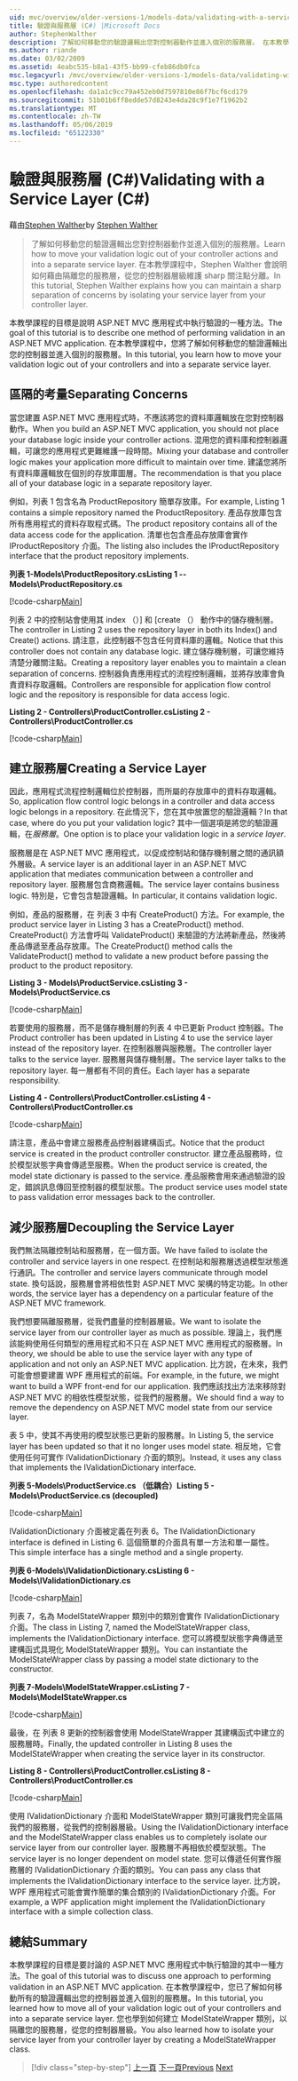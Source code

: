```yaml
---
uid: mvc/overview/older-versions-1/models-data/validating-with-a-service-layer-cs
title: 驗證與服務層 (C#) |Microsoft Docs
author: StephenWalther
description: 了解如何移動您的驗證邏輯出您對控制器動作並進入個別的服務層。 在本教學課程中，Stephen walther 將說明如何您...
ms.author: riande
ms.date: 03/02/2009
ms.assetid: 4eabc535-b8a1-43f5-bb99-cfeb86db0fca
msc.legacyurl: /mvc/overview/older-versions-1/models-data/validating-with-a-service-layer-cs
msc.type: authoredcontent
ms.openlocfilehash: da1a1c9cc79a452eb0d7597810e86f7bcf6cd179
ms.sourcegitcommit: 51b01b6ff8edde57d8243e4da28c9f1e7f1962b2
ms.translationtype: MT
ms.contentlocale: zh-TW
ms.lasthandoff: 05/06/2019
ms.locfileid: "65122330"
---
```

# <a name="validating-with-a-service-layer-c"></a><span data-ttu-id="628d4-104">驗證與服務層 (C#)</span><span class="sxs-lookup"><span data-stu-id="628d4-104">Validating with a Service Layer (C#)</span></span>

<span data-ttu-id="628d4-105">藉由[Stephen Walther](https://github.com/StephenWalther)</span><span class="sxs-lookup"><span data-stu-id="628d4-105">by [Stephen Walther](https://github.com/StephenWalther)</span></span>

> <span data-ttu-id="628d4-106">了解如何移動您的驗證邏輯出您對控制器動作並進入個別的服務層。</span><span class="sxs-lookup"><span data-stu-id="628d4-106">Learn how to move your validation logic out of your controller actions and into a separate service layer.</span></span> <span data-ttu-id="628d4-107">在本教學課程中，Stephen Walther 會說明如何藉由隔離您的服務層，從您的控制器層級維護 sharp 關注點分離。</span><span class="sxs-lookup"><span data-stu-id="628d4-107">In this tutorial, Stephen Walther explains how you can maintain a sharp separation of concerns by isolating your service layer from your controller layer.</span></span>

<span data-ttu-id="628d4-108">本教學課程的目標是說明 ASP.NET MVC 應用程式中執行驗證的一種方法。</span><span class="sxs-lookup"><span data-stu-id="628d4-108">The goal of this tutorial is to describe one method of performing validation in an ASP.NET MVC application.</span></span> <span data-ttu-id="628d4-109">在本教學課程中，您將了解如何移動您的驗證邏輯出您的控制器並進入個別的服務層。</span><span class="sxs-lookup"><span data-stu-id="628d4-109">In this tutorial, you learn how to move your validation logic out of your controllers and into a separate service layer.</span></span>

## <a name="separating-concerns"></a><span data-ttu-id="628d4-110">區隔的考量</span><span class="sxs-lookup"><span data-stu-id="628d4-110">Separating Concerns</span></span>

<span data-ttu-id="628d4-111">當您建置 ASP.NET MVC 應用程式時，不應該將您的資料庫邏輯放在您對控制器動作。</span><span class="sxs-lookup"><span data-stu-id="628d4-111">When you build an ASP.NET MVC application, you should not place your database logic inside your controller actions.</span></span> <span data-ttu-id="628d4-112">混用您的資料庫和控制器邏輯，可讓您的應用程式更難維護一段時間。</span><span class="sxs-lookup"><span data-stu-id="628d4-112">Mixing your database and controller logic makes your application more difficult to maintain over time.</span></span> <span data-ttu-id="628d4-113">建議您將所有資料庫邏輯放在個別的存放庫圖層。</span><span class="sxs-lookup"><span data-stu-id="628d4-113">The recommendation is that you place all of your database logic in a separate repository layer.</span></span>

<span data-ttu-id="628d4-114">例如，列表 1 包含名為 ProductRepository 簡單存放庫。</span><span class="sxs-lookup"><span data-stu-id="628d4-114">For example, Listing 1 contains a simple repository named the ProductRepository.</span></span> <span data-ttu-id="628d4-115">產品存放庫包含所有應用程式的資料存取程式碼。</span><span class="sxs-lookup"><span data-stu-id="628d4-115">The product repository contains all of the data access code for the application.</span></span> <span data-ttu-id="628d4-116">清單也包含產品存放庫會實作 IProductRepository 介面。</span><span class="sxs-lookup"><span data-stu-id="628d4-116">The listing also includes the IProductRepository interface that the product repository implements.</span></span>

<span data-ttu-id="628d4-117">**列表 1-Models\ProductRepository.cs**</span><span class="sxs-lookup"><span data-stu-id="628d4-117">**Listing 1 -- Models\ProductRepository.cs**</span></span>

[!code-csharp[Main](validating-with-a-service-layer-cs/samples/sample1.cs)]

<span data-ttu-id="628d4-118">列表 2 中的控制站會使用其 index （）] 和 [create （） 動作中的儲存機制層。</span><span class="sxs-lookup"><span data-stu-id="628d4-118">The controller in Listing 2 uses the repository layer in both its Index() and Create() actions.</span></span> <span data-ttu-id="628d4-119">請注意，此控制器不包含任何資料庫的邏輯。</span><span class="sxs-lookup"><span data-stu-id="628d4-119">Notice that this controller does not contain any database logic.</span></span> <span data-ttu-id="628d4-120">建立儲存機制層，可讓您維持清楚分離關注點。</span><span class="sxs-lookup"><span data-stu-id="628d4-120">Creating a repository layer enables you to maintain a clean separation of concerns.</span></span> <span data-ttu-id="628d4-121">控制器負責應用程式的流程控制邏輯，並將存放庫會負責資料存取邏輯。</span><span class="sxs-lookup"><span data-stu-id="628d4-121">Controllers are responsible for application flow control logic and the repository is responsible for data access logic.</span></span>

<span data-ttu-id="628d4-122">**Listing 2 - Controllers\ProductController.cs**</span><span class="sxs-lookup"><span data-stu-id="628d4-122">**Listing 2 - Controllers\ProductController.cs**</span></span>

[!code-csharp[Main](validating-with-a-service-layer-cs/samples/sample2.cs)]

## <a name="creating-a-service-layer"></a><span data-ttu-id="628d4-123">建立服務層</span><span class="sxs-lookup"><span data-stu-id="628d4-123">Creating a Service Layer</span></span>

<span data-ttu-id="628d4-124">因此，應用程式流程控制邏輯位於控制器，而所屬的存放庫中的資料存取邏輯。</span><span class="sxs-lookup"><span data-stu-id="628d4-124">So, application flow control logic belongs in a controller and data access logic belongs in a repository.</span></span> <span data-ttu-id="628d4-125">在此情況下，您在其中放置您的驗證邏輯？</span><span class="sxs-lookup"><span data-stu-id="628d4-125">In that case, where do you put your validation logic?</span></span> <span data-ttu-id="628d4-126">其中一個選項是將您的驗證邏輯，在*服務層*。</span><span class="sxs-lookup"><span data-stu-id="628d4-126">One option is to place your validation logic in a *service layer*.</span></span>

<span data-ttu-id="628d4-127">服務層是在 ASP.NET MVC 應用程式，以促成控制站和儲存機制層之間的通訊額外層級。</span><span class="sxs-lookup"><span data-stu-id="628d4-127">A service layer is an additional layer in an ASP.NET MVC application that mediates communication between a controller and repository layer.</span></span> <span data-ttu-id="628d4-128">服務層包含商務邏輯。</span><span class="sxs-lookup"><span data-stu-id="628d4-128">The service layer contains business logic.</span></span> <span data-ttu-id="628d4-129">特別是，它會包含驗證邏輯。</span><span class="sxs-lookup"><span data-stu-id="628d4-129">In particular, it contains validation logic.</span></span>

<span data-ttu-id="628d4-130">例如，產品的服務層，在 列表 3 中有 CreateProduct() 方法。</span><span class="sxs-lookup"><span data-stu-id="628d4-130">For example, the product service layer in Listing 3 has a CreateProduct() method.</span></span> <span data-ttu-id="628d4-131">CreateProduct() 方法會呼叫 ValidateProduct() 来驗證的方法將新產品，然後將產品傳遞至產品存放庫。</span><span class="sxs-lookup"><span data-stu-id="628d4-131">The CreateProduct() method calls the ValidateProduct() method to validate a new product before passing the product to the product repository.</span></span>

<span data-ttu-id="628d4-132">**Listing 3 - Models\ProductService.cs**</span><span class="sxs-lookup"><span data-stu-id="628d4-132">**Listing 3 - Models\ProductService.cs**</span></span>

[!code-csharp[Main](validating-with-a-service-layer-cs/samples/sample3.cs)]

<span data-ttu-id="628d4-133">若要使用的服務層，而不是儲存機制層的列表 4 中已更新 Product 控制器。</span><span class="sxs-lookup"><span data-stu-id="628d4-133">The Product controller has been updated in Listing 4 to use the service layer instead of the repository layer.</span></span> <span data-ttu-id="628d4-134">在控制器層與服務層。</span><span class="sxs-lookup"><span data-stu-id="628d4-134">The controller layer talks to the service layer.</span></span> <span data-ttu-id="628d4-135">服務層與儲存機制層。</span><span class="sxs-lookup"><span data-stu-id="628d4-135">The service layer talks to the repository layer.</span></span> <span data-ttu-id="628d4-136">每一層都有不同的責任。</span><span class="sxs-lookup"><span data-stu-id="628d4-136">Each layer has a separate responsibility.</span></span>

<span data-ttu-id="628d4-137">**Listing 4 - Controllers\ProductController.cs**</span><span class="sxs-lookup"><span data-stu-id="628d4-137">**Listing 4 - Controllers\ProductController.cs**</span></span>

[!code-csharp[Main](validating-with-a-service-layer-cs/samples/sample4.cs)]

<span data-ttu-id="628d4-138">請注意，產品中會建立服務產品控制器建構函式。</span><span class="sxs-lookup"><span data-stu-id="628d4-138">Notice that the product service is created in the product controller constructor.</span></span> <span data-ttu-id="628d4-139">建立產品服務時，位於模型狀態字典會傳遞至服務。</span><span class="sxs-lookup"><span data-stu-id="628d4-139">When the product service is created, the model state dictionary is passed to the service.</span></span> <span data-ttu-id="628d4-140">產品服務會用來通過驗證的設定，錯誤訊息傳回至控制器的模型狀態。</span><span class="sxs-lookup"><span data-stu-id="628d4-140">The product service uses model state to pass validation error messages back to the controller.</span></span>

## <a name="decoupling-the-service-layer"></a><span data-ttu-id="628d4-141">減少服務層</span><span class="sxs-lookup"><span data-stu-id="628d4-141">Decoupling the Service Layer</span></span>

<span data-ttu-id="628d4-142">我們無法隔離控制站和服務層，在一個方面。</span><span class="sxs-lookup"><span data-stu-id="628d4-142">We have failed to isolate the controller and service layers in one respect.</span></span> <span data-ttu-id="628d4-143">在控制站和服務層透過模型狀態進行通訊。</span><span class="sxs-lookup"><span data-stu-id="628d4-143">The controller and service layers communicate through model state.</span></span> <span data-ttu-id="628d4-144">換句話說，服務層會將相依性對 ASP.NET MVC 架構的特定功能。</span><span class="sxs-lookup"><span data-stu-id="628d4-144">In other words, the service layer has a dependency on a particular feature of the ASP.NET MVC framework.</span></span>

<span data-ttu-id="628d4-145">我們想要隔離服務層，從我們盡量的控制器層級。</span><span class="sxs-lookup"><span data-stu-id="628d4-145">We want to isolate the service layer from our controller layer as much as possible.</span></span> <span data-ttu-id="628d4-146">理論上，我們應該能夠使用任何類型的應用程式和不只在 ASP.NET MVC 應用程式的服務層。</span><span class="sxs-lookup"><span data-stu-id="628d4-146">In theory, we should be able to use the service layer with any type of application and not only an ASP.NET MVC application.</span></span> <span data-ttu-id="628d4-147">比方說，在未來，我們可能會想要建置 WPF 應用程式的前端。</span><span class="sxs-lookup"><span data-stu-id="628d4-147">For example, in the future, we might want to build a WPF front-end for our application.</span></span> <span data-ttu-id="628d4-148">我們應該找出方法來移除對 ASP.NET MVC 的相依性模型狀態，從我們的服務層。</span><span class="sxs-lookup"><span data-stu-id="628d4-148">We should find a way to remove the dependency on ASP.NET MVC model state from our service layer.</span></span>

<span data-ttu-id="628d4-149">表 5 中，使其不再使用的模型狀態已更新的服務層。</span><span class="sxs-lookup"><span data-stu-id="628d4-149">In Listing 5, the service layer has been updated so that it no longer uses model state.</span></span> <span data-ttu-id="628d4-150">相反地，它會使用任何可實作 IValidationDictionary 介面的類別。</span><span class="sxs-lookup"><span data-stu-id="628d4-150">Instead, it uses any class that implements the IValidationDictionary interface.</span></span>

<span data-ttu-id="628d4-151">**列表 5-Models\ProductService.cs （低耦合）**</span><span class="sxs-lookup"><span data-stu-id="628d4-151">**Listing 5 - Models\ProductService.cs (decoupled)**</span></span>

[!code-csharp[Main](validating-with-a-service-layer-cs/samples/sample5.cs)]

<span data-ttu-id="628d4-152">IValidationDictionary 介面被定義在列表 6。</span><span class="sxs-lookup"><span data-stu-id="628d4-152">The IValidationDictionary interface is defined in Listing 6.</span></span> <span data-ttu-id="628d4-153">這個簡單的介面具有單一方法和單一屬性。</span><span class="sxs-lookup"><span data-stu-id="628d4-153">This simple interface has a single method and a single property.</span></span>

<span data-ttu-id="628d4-154">**列表 6-Models\IValidationDictionary.cs**</span><span class="sxs-lookup"><span data-stu-id="628d4-154">**Listing 6 - Models\IValidationDictionary.cs**</span></span>

[!code-csharp[Main](validating-with-a-service-layer-cs/samples/sample6.cs)]

<span data-ttu-id="628d4-155">列表 7，名為 ModelStateWrapper 類別中的類別會實作 IValidationDictionary 介面。</span><span class="sxs-lookup"><span data-stu-id="628d4-155">The class in Listing 7, named the ModelStateWrapper class, implements the IValidationDictionary interface.</span></span> <span data-ttu-id="628d4-156">您可以將模型狀態字典傳遞至建構函式具現化 ModelStateWrapper 類別。</span><span class="sxs-lookup"><span data-stu-id="628d4-156">You can instantiate the ModelStateWrapper class by passing a model state dictionary to the constructor.</span></span>

<span data-ttu-id="628d4-157">**列表 7-Models\ModelStateWrapper.cs**</span><span class="sxs-lookup"><span data-stu-id="628d4-157">**Listing 7 - Models\ModelStateWrapper.cs**</span></span>

[!code-csharp[Main](validating-with-a-service-layer-cs/samples/sample7.cs)]

<span data-ttu-id="628d4-158">最後，在 列表 8 更新的控制器會使用 ModelStateWrapper 其建構函式中建立的服務層時。</span><span class="sxs-lookup"><span data-stu-id="628d4-158">Finally, the updated controller in Listing 8 uses the ModelStateWrapper when creating the service layer in its constructor.</span></span>

<span data-ttu-id="628d4-159">**Listing 8 - Controllers\ProductController.cs**</span><span class="sxs-lookup"><span data-stu-id="628d4-159">**Listing 8 - Controllers\ProductController.cs**</span></span>

[!code-csharp[Main](validating-with-a-service-layer-cs/samples/sample8.cs)]

<span data-ttu-id="628d4-160">使用 IValidationDictionary 介面和 ModelStateWrapper 類別可讓我們完全區隔我們的服務層，從我們的控制器層級。</span><span class="sxs-lookup"><span data-stu-id="628d4-160">Using the IValidationDictionary interface and the ModelStateWrapper class enables us to completely isolate our service layer from our controller layer.</span></span> <span data-ttu-id="628d4-161">服務層不再相依於模型狀態。</span><span class="sxs-lookup"><span data-stu-id="628d4-161">The service layer is no longer dependent on model state.</span></span> <span data-ttu-id="628d4-162">您可以傳遞任何實作服務層的 IValidationDictionary 介面的類別。</span><span class="sxs-lookup"><span data-stu-id="628d4-162">You can pass any class that implements the IValidationDictionary interface to the service layer.</span></span> <span data-ttu-id="628d4-163">比方說，WPF 應用程式可能會實作簡單的集合類別的 IValidationDictionary 介面。</span><span class="sxs-lookup"><span data-stu-id="628d4-163">For example, a WPF application might implement the IValidationDictionary interface with a simple collection class.</span></span>

## <a name="summary"></a><span data-ttu-id="628d4-164">總結</span><span class="sxs-lookup"><span data-stu-id="628d4-164">Summary</span></span>

<span data-ttu-id="628d4-165">本教學課程的目標是要討論的 ASP.NET MVC 應用程式中執行驗證的其中一種方法。</span><span class="sxs-lookup"><span data-stu-id="628d4-165">The goal of this tutorial was to discuss one approach to performing validation in an ASP.NET MVC application.</span></span> <span data-ttu-id="628d4-166">在本教學課程中，您已了解如何移動所有的驗證邏輯出您的控制器並進入個別的服務層。</span><span class="sxs-lookup"><span data-stu-id="628d4-166">In this tutorial, you learned how to move all of your validation logic out of your controllers and into a separate service layer.</span></span> <span data-ttu-id="628d4-167">您也學到如何建立 ModelStateWrapper 類別，以隔離您的服務層，從您的控制器層級。</span><span class="sxs-lookup"><span data-stu-id="628d4-167">You also learned how to isolate your service layer from your controller layer by creating a ModelStateWrapper class.</span></span>

> [!div class="step-by-step"]
> <span data-ttu-id="628d4-168">[上一頁](validating-with-the-idataerrorinfo-interface-cs.md)
> [下一頁](validation-with-the-data-annotation-validators-cs.md)</span><span class="sxs-lookup"><span data-stu-id="628d4-168">[Previous](validating-with-the-idataerrorinfo-interface-cs.md)
[Next](validation-with-the-data-annotation-validators-cs.md)</span></span>
